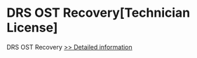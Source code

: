 # DRS OST Recovery[Technician License]
DRS OST Recovery
[>> Detailed information](https://secure.shareit.com/shareit/product.html?productid=301004377&affiliateid=200057808)